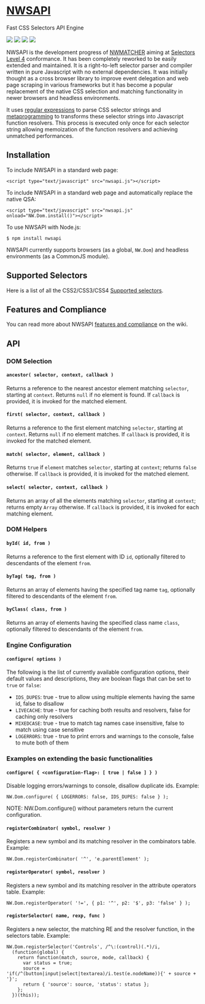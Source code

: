 [NWSAPI](http://dperini.github.io/nwsapi/)
==========================================

Fast CSS Selectors API Engine

![](https://img.shields.io/npm/v/nwsapi.svg?colorB=orange&style=flat) ![](https://img.shields.io/github/tag/dperini/nwsapi.svg?style=flat) ![](https://img.shields.io/npm/dw/nwsapi.svg?style=flat) ![](https://img.shields.io/github/issues/dperini/nwsapi.svg?style=flat)

NWSAPI is the development progress of [NWMATCHER](https://github.com/dperini/nwmatcher) aiming at [Selectors Level 4](https://www.w3.org/TR/selectors-4/) conformance. It has been completely reworked to be easily extended and maintained. It is a right-to-left selector parser and compiler written in pure Javascript with no external dependencies. It was initially thought as a cross browser library to improve event delegation and web page scraping in various frameworks but it has become a popular replacement of the native CSS selection and matching functionality in newer browsers and headless environments.

It uses [regular expressions](https://en.wikipedia.org/wiki/Regular_expression) to parse CSS selector strings and [metaprogramming](https://en.wikipedia.org/wiki/Metaprogramming) to transforms these selector strings into Javascript function resolvers. This process is executed only once for each selector string allowing memoization of the function resolvers and achieving unmatched performances.

Installation
------------

To include NWSAPI in a standard web page:

    <script type="text/javascript" src="nwsapi.js"></script>

To include NWSAPI in a standard web page and automatically replace the native QSA:

    <script type="text/javascript" src="nwsapi.js" onload="NW.Dom.install()"></script>

To use NWSAPI with Node.js:

    $ npm install nwsapi

NWSAPI currently supports browsers (as a global, `NW.Dom`) and headless environments (as a CommonJS module).

Supported Selectors
-------------------

Here is a list of all the CSS2/CSS3/CSS4 [Supported selectors](https://github.com/dperini/nwsapi/wiki/CSS-supported-selectors).

Features and Compliance
-----------------------

You can read more about NWSAPI [features and compliance](https://github.com/dperini/nwsapi/wiki/Features-and-compliance) on the wiki.

API
---

### DOM Selection

#### `ancestor( selector, context, callback )`

Returns a reference to the nearest ancestor element matching `selector`, starting at `context`. Returns `null` if no element is found. If `callback` is provided, it is invoked for the matched element.

#### `first( selector, context, callback )`

Returns a reference to the first element matching `selector`, starting at `context`. Returns `null` if no element matches. If `callback` is provided, it is invoked for the matched element.

#### `match( selector, element, callback )`

Returns `true` if `element` matches `selector`, starting at `context`; returns `false` otherwise. If `callback` is provided, it is invoked for the matched element.

#### `select( selector, context, callback )`

Returns an array of all the elements matching `selector`, starting at `context`; returns empty `Array` otherwise. If `callback` is provided, it is invoked for each matching element.

### DOM Helpers

#### `byId( id, from )`

Returns a reference to the first element with ID `id`, optionally filtered to descendants of the element `from`.

#### `byTag( tag, from )`

Returns an array of elements having the specified tag name `tag`, optionally filtered to descendants of the element `from`.

#### `byClass( class, from )`

Returns an array of elements having the specified class name `class`, optionally filtered to descendants of the element `from`.

### Engine Configuration

#### `configure( options )`

The following is the list of currently available configuration options, their default values and descriptions, they are boolean flags that can be set to `true` or `false`:

-   `IDS_DUPES`: true - true to allow using multiple elements having the same id, false to disallow
-   `LIVECACHE`: true - true for caching both results and resolvers, false for caching only resolvers
-   `MIXEDCASE`: true - true to match tag names case insensitive, false to match using case sensitive
-   `LOGERRORS`: true - true to print errors and warnings to the console, false to mute both of them

### Examples on extending the basic functionalities

#### `configure( { <configuration-flag>: [ true | false ] } )`

Disable logging errors/warnings to console, disallow duplicate ids. Example:

    NW.Dom.configure( { LOGERRORS: false, IDS_DUPES: false } );

NOTE: NW.Dom.configure() without parameters return the current configuration.

#### `registerCombinator( symbol, resolver )`

Registers a new symbol and its matching resolver in the combinators table. Example:

    NW.Dom.registerCombinator( '^', 'e.parentElement' );

#### `registerOperator( symbol, resolver )`

Registers a new symbol and its matching resolver in the attribute operators table. Example:

    NW.Dom.registerOperator( '!=', { p1: '^', p2: '$', p3: 'false' } );

#### `registerSelector( name, rexp, func )`

Registers a new selector, the matching RE and the resolver function, in the selectors table. Example:

    NW.Dom.registerSelector('Controls', /^\:(control)(.*)/i,
      (function(global) {
        return function(match, source, mode, callback) {
          var status = true;
          source = 'if(/^(button|input|select|textarea)/i.test(e.nodeName)){' + source + '}';
          return { 'source': source, 'status': status };
        };
      })(this));
